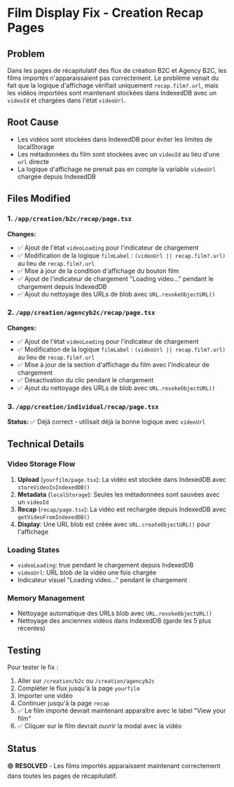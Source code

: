 # Film Display Fix - Creation Recap Pages

## Problem
Dans les pages de récapitulatif des flux de création B2C et Agency B2C, les films importés n'apparaissaient pas correctement. Le problème venait du fait que la logique d'affichage vérifiait uniquement `recap.film?.url`, mais les vidéos importées sont maintenant stockées dans IndexedDB avec un `videoId` et chargées dans l'état `videoUrl`.

## Root Cause
- Les vidéos sont stockées dans IndexedDB pour éviter les limites de localStorage
- Les métadonnées du film sont stockées avec un `videoId` au lieu d'une `url` directe  
- La logique d'affichage ne prenait pas en compte la variable `videoUrl` chargée depuis IndexedDB

## Files Modified

### 1. `/app/creation/b2c/recap/page.tsx`
**Changes:**
- ✅ Ajout de l'état `videoLoading` pour l'indicateur de chargement
- ✅ Modification de la logique `filmLabel` : `(videoUrl || recap.film?.url)` au lieu de `recap.film?.url`
- ✅ Mise à jour de la condition d'affichage du bouton film
- ✅ Ajout de l'indicateur de chargement "Loading video..." pendant le chargement depuis IndexedDB
- ✅ Ajout du nettoyage des URLs de blob avec `URL.revokeObjectURL()`

### 2. `/app/creation/agencyb2c/recap/page.tsx`
**Changes:**
- ✅ Ajout de l'état `videoLoading` pour l'indicateur de chargement
- ✅ Modification de la logique `filmLabel` : `(videoUrl || recap.film?.url)` au lieu de `recap.film?.url`
- ✅ Mise à jour de la section d'affichage du film avec l'indicateur de chargement
- ✅ Désactivation du clic pendant le chargement
- ✅ Ajout du nettoyage des URLs de blob avec `URL.revokeObjectURL()`

### 3. `/app/creation/individual/recap/page.tsx`
**Status:** ✅ Déjà correct - utilisait déjà la bonne logique avec `videoUrl`

## Technical Details

### Video Storage Flow
1. **Upload** (`yourfilm/page.tsx`): La vidéo est stockée dans IndexedDB avec `storeVideoInIndexedDB()`
2. **Metadata** (`localStorage`): Seules les métadonnées sont sauvées avec un `videoId`
3. **Recap** (`recap/page.tsx`): La vidéo est rechargée depuis IndexedDB avec `getVideoFromIndexedDB()`
4. **Display**: Une URL blob est créée avec `URL.createObjectURL()` pour l'affichage

### Loading States
- `videoLoading`: true pendant le chargement depuis IndexedDB
- `videoUrl`: URL blob de la vidéo une fois chargée
- Indicateur visuel "Loading video..." pendant le chargement

### Memory Management  
- Nettoyage automatique des URLs blob avec `URL.revokeObjectURL()`
- Nettoyage des anciennes vidéos dans IndexedDB (garde les 5 plus récentes)

## Testing
Pour tester le fix :
1. Aller sur `/creation/b2c` ou `/creation/agencyb2c`
2. Compléter le flux jusqu'à la page `yourfilm`
3. Importer une vidéo
4. Continuer jusqu'à la page `recap`
5. ✅ Le film importé devrait maintenant apparaître avec le label "View your film"
6. ✅ Cliquer sur le film devrait ouvrir la modal avec la vidéo

## Status
🟢 **RESOLVED** - Les films importés apparaissent maintenant correctement dans toutes les pages de récapitulatif. 